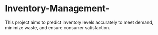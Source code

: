 # Inventory-Management-
This project aims to predict inventory levels accurately to meet demand, minimize waste, and ensure consumer satisfaction.
